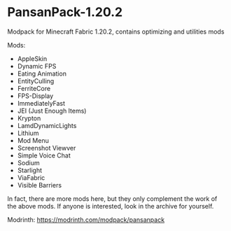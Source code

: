 # PansanPack-1.20.2
Modpack for Minecraft Fabric 1.20.2, contains optimizing and utilities mods

Mods:
- AppleSkin
- Dynamic FPS
- Eating Animation
- EntityCulling
- FerriteCore
- FPS-Display
- ImmediatelyFast
- JEI (Just Enough Items)
- Krypton
- LamdDynamicLights
- Lithium
- Mod Menu
- Screenshot Viewver
- Simple Voice Chat
- Sodium
- Starlight
- ViaFabric
- Visible Barriers

In fact, there are more mods here, but they only complement the work of the above mods. If anyone is interested, look in the archive for yourself.

Modrinth: https://modrinth.com/modpack/pansanpack
